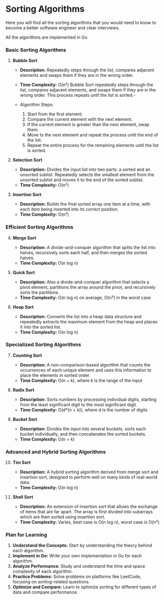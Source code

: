 # Sorting Algorithms 

Here you will find all the sorting algorithms that you would need to know to 
become a better software engineer and clear interviews.

All the algorithms are implemented in Go

### Basic Sorting Algorithms

1. **Bubble Sort**
   - **Description:** Repeatedly steps through the list, compares adjacent elements and swaps them if they are in the wrong order.
   - **Time Complexity:** O(n²)
   Bubble Sort repeatedly steps through the list, compares adjacent elements, and swaps them if they are in the wrong order. This process repeats until the list is sorted.- 
   
   - Algorithm Steps:

	   1.	Start from the first element.
      2.	Compare the current element with the next element.
      3.	If the current element is greater than the next element, swap them.
      4.	Move to the next element and repeat the process until the end of the list.
      5.	Repeat the entire process for the remaining elements until the list is sorted.


2. **Selection Sort**
   - **Description:** Divides the input list into two parts: a sorted and an unsorted sublist. Repeatedly selects the smallest element from the unsorted sublist and moves it to the end of the sorted sublist.
   - **Time Complexity:** O(n²)

3. **Insertion Sort**
   - **Description:** Builds the final sorted array one item at a time, with each item being inserted into its correct position.
   - **Time Complexity:** O(n²)

### Efficient Sorting Algorithms

4. **Merge Sort**
   - **Description:** A divide-and-conquer algorithm that splits the list into halves, recursively sorts each half, and then merges the sorted halves.
   - **Time Complexity:** O(n log n)

5. **Quick Sort**
   - **Description:** Also a divide-and-conquer algorithm that selects a pivot element, partitions the array around the pivot, and recursively sorts the partitions.
   - **Time Complexity:** O(n log n) on average, O(n²) in the worst case

6. **Heap Sort**
   - **Description:** Converts the list into a heap data structure and repeatedly extracts the maximum element from the heap and places it into the sorted list.
   - **Time Complexity:** O(n log n)

### Specialized Sorting Algorithms

7. **Counting Sort**
   - **Description:** A non-comparison-based algorithm that counts the occurrences of each unique element and uses this information to place the elements in sorted order.
   - **Time Complexity:** O(n + k), where k is the range of the input

8. **Radix Sort**
   - **Description:** Sorts numbers by processing individual digits, starting from the least significant digit to the most significant digit.
   - **Time Complexity:** O(d*(n + k)), where d is the number of digits

9. **Bucket Sort**
   - **Description:** Divides the input into several buckets, sorts each bucket individually, and then concatenates the sorted buckets.
   - **Time Complexity:** O(n + k)

### Advanced and Hybrid Sorting Algorithms

10. **Tim Sort**
    - **Description:** A hybrid sorting algorithm derived from merge sort and insertion sort, designed to perform well on many kinds of real-world data.
    - **Time Complexity:** O(n log n)

11. **Shell Sort**
    - **Description:** An extension of insertion sort that allows the exchange of items that are far apart. The array is first divided into subarrays which are then sorted using insertion sort.
    - **Time Complexity:** Varies, best case is O(n log n), worst case is O(n²)


### Plan for Learning

1. **Understand the Concepts:** Start by understanding the theory behind each algorithm.
2. **Implement in Go:** Write your own implementation in Go for each algorithm.
3. **Analyze Performance:** Study and understand the time and space complexity of each algorithm.
4. **Practice Problems:** Solve problems on platforms like LeetCode, focusing on sorting-related questions.
5. **Optimize and Compare:** Learn to optimize sorting for different types of data and compare performance.
